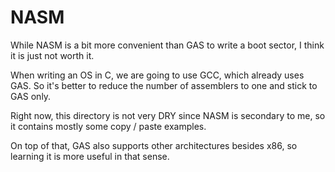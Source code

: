 # NASM

While NASM is a bit more convenient than GAS to write a boot sector, I think it is just not worth it.

When writing an OS in C, we are going to use GCC, which already uses GAS. So it's better to reduce the number of assemblers to one and stick to GAS only.

Right now, this directory is not very DRY since NASM is secondary to me, so it contains mostly some copy / paste examples.

On top of that, GAS also supports other architectures besides x86, so learning it is more useful in that sense.
